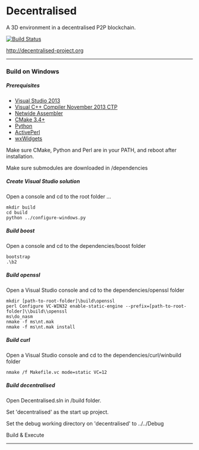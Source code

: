 # Decentralised 
A 3D environment in a decentralised P2P blockchain.

[![Build Status](https://travis-ci.org/ballisticwhisper/decentralised.svg)](https://travis-ci.org/ballisticwhisper/decentralised)

http://decentralised-project.org

----

### Build on Windows

##### Prerequisites

* [Visual Studio 2013](http://go.microsoft.com/fwlink/?LinkId=517284)
* [Visual C++ Compiler November 2013 CTP](http://www.microsoft.com/en-us/download/details.aspx?id=41151)
* [Netwide Assembler](http://nasm.sourceforge.net/)
* [CMake 3.4+](https://cmake.org/download/)
* [Python](https://www.python.org/)
* [ActivePerl](http://www.activestate.com/activeperl/downloads)
* [wxWidgets](https://www.wxwidgets.org/downloads/)

Make sure CMake, Python and Perl are in your PATH, and reboot after installation.

Make sure submodules are downloaded in /dependencies

##### Create Visual Studio solution

Open a console and cd to the root folder ...

```
mkdir build
cd build
python ../configure-windows.py
```

##### Build boost

Open a console and cd to the dependencies/boost folder

```
bootstrap
.\b2
```

##### Build openssl

Open a Visual Studio console and cd to the dependencies/openssl folder

```
mkdir [path-to-root-folder]\build\openssl
perl Configure VC-WIN32 enable-static-engine --prefix=[path-to-root-folder]\\build\\openssl
ms\do_nasm
nmake -f ms\nt.mak
nmake -f ms\nt.mak install
```

##### Build curl

Open a Visual Studio console and cd to the dependencies/curl/winbuild folder

```
nmake /f Makefile.vc mode=static VC=12 
```

##### Build decentralised

Open Decentralised.sln in /build folder.

Set 'decentralised' as the start up project.

Set the debug working directory on 'decentralised' to ../../Debug

Build & Execute

----
